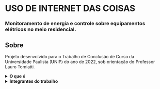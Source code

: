 # USO DE INTERNET DAS COISAS
### Monitoramento de energia e controle sobre equipamentos elétricos no meio residencial.

## Sobre

Projeto desenvolvido para o Trabalho de Conclusão de Curso da Universidade Paulista (UNIP) do ano de 2022, sob orientação do Professor Lauro Tomiatti.

<details>
<summary><strong>O que é</strong></summary>
<br>
O projeto visa permitir o monitoramento e controle de energia, possibilitado através da construção de um dispostivo IoT feito com Arduino (ESP8622), onde será mensurado a energia através de sensor de corrente  e controlado a interrupção ou continuação da energia na tomada através de relé. A visualização do consumo em tempo real e comandos de ação de desligar ou ligar a tomada será através de uma plataforma web disponibilizado em nuvem para acesso de usuário que cadastrou o dispositivo em sua conta, permitindo o acesso remotamento da consulta e controle das informações das tomadas monitoradas em sua residência.
</details>

<details>
<summary><strong>Integrantes do trabalho</strong></summary>
<br>
<ul>
<li>ALEXANDRE SANTOS CAVALCANTE</li>
<li>AUGUSTO CALISTO DE AQUINO</li>
<li>HELOISA FERREIRA DA SILVA</li>
<li>LUIZ GUSTAVO DE OLIVEIRA DINIZ</li>
<li>RAFAELA DOS SANTOS SILVA</li>
<li>OSCAR LUIZ RODRIGUES DE OLIVEIRA</li>
</ul>
</details>


